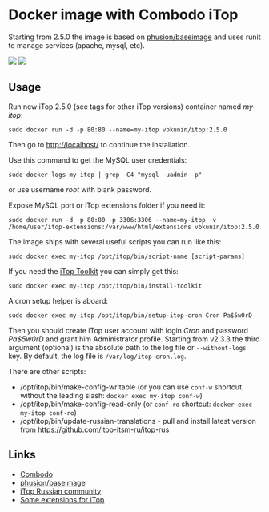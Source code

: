 # Docker image with Combodo iTop

Starting from 2.5.0 the image is based on [phusion/baseimage](https://hub.docker.com/r/phusion/baseimage/) and uses runit to manage services (apache, mysql, etc).

[![](https://images.microbadger.com/badges/version/vbkunin/itop.svg)](http://microbadger.com/images/vbkunin/itop "Get your own version badge on microbadger.com")
[![](https://images.microbadger.com/badges/image/vbkunin/itop.svg)](https://microbadger.com/images/vbkunin/itop "Get your own image badge on microbadger.com")

## Usage

Run new iTop 2.5.0 (see tags for other iTop versions) container named *my-itop*:
```
sudo docker run -d -p 80:80 --name=my-itop vbkunin/itop:2.5.0
```
Then go to [http://localhost/](http://localhost/) to continue the installation.

Use this command to get the MySQL user credentials:
```
sudo docker logs my-itop | grep -C4 "mysql -uadmin -p"
```
or use username *root* with blank password.

Expose MySQL port or iTop extensions folder if you need it:
```
sudo docker run -d -p 80:80 -p 3306:3306 --name=my-itop -v /home/user/itop-extensions:/var/www/html/extensions vbkunin/itop:2.5.0
```

The image ships with several useful scripts you can run like this:
```
sudo docker exec my-itop /opt/itop/bin/script-name [script-params]
```

If you need the [iTop Toolkit](https://www.itophub.io/wiki/page?id=2_4_0:customization:datamodel#installing_the_toolkit) you can simply get this:
```
sudo docker exec my-itop /opt/itop/bin/install-toolkit
```

A cron setup helper is aboard:
```
sudo docker exec my-itop /opt/itop/bin/setup-itop-cron Cron Pa$5w0rD
```
Then you should create iTop user account with login *Cron* and password *Pa$5w0rD* and grant him Administrator profile. Starting from v2.3.3 the third argument (optional) is the absolute path to the log file or `--without-logs` key. By default, the log file is `/var/log/itop-cron.log`.

There are other scripts:

 - /opt/itop/bin/make-config-writable (or you can use `conf-w` shortcut without the leading slash: `docker exec my-itop conf-w`)
 - /opt/itop/bin/make-config-read-only (or `conf-ro` shortcut: `docker exec my-itop conf-ro`)
 - /opt/itop/bin/update-russian-translations - pull and install latest version from https://github.com/itop-itsm-ru/itop-rus

## Links

 - [Combodo](https://combodo.com)
 - [phusion/baseimage](https://hub.docker.com/r/phusion/baseimage/)
 - [iTop Russian community](http://community.itop-itsm.ru)
 - [Some extensions for iTop](https://github.com/knowitop)

